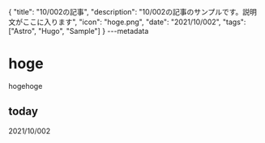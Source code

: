 {
  "title": "10/002の記事",
  "description": "10/002の記事のサンプルです。説明文がここに入ります",
  "icon": "hoge.png",
  "date": "2021/10/002",
  "tags": ["Astro", "Hugo", "Sample"]
}
---metadata

# hoge
hogehoge

## today
2021/10/002